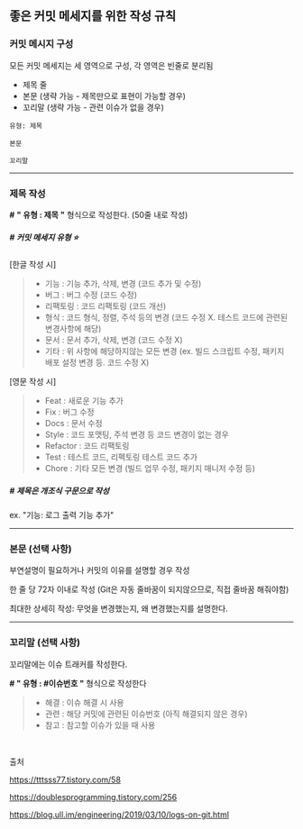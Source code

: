 ## 좋은 커밋 메세지를 위한 작성 규칙

### 커밋 메시지 구성

모든 커밋 메세지는 세 영역으로 구성, 각 영역은 빈줄로 분리됨

- 제목 줄
- 본문 (생략 가능 - 제목만으로 표현이 가능할 경우)
- 꼬리말 (생략 가능 - 관련 이슈가 없을 경우)

```
유형: 제목

본문

꼬리말
```



---



### 제목 작성

**#** **" 유형 : 제목 "** 형식으로 작성한다. (50줄 내로 작성)

##### # 커밋 메세지 유형 ⭐️ 

[한글 작성 시]

> - 기능 : 기능 추가, 삭제, 변경 (코드 추가 및 수정)
> - 버그 : 버그 수정 (코드 수정)
> - 리팩토링 : 코드 리팩토링 (코드 개선)
> - 형식 :  코드 형식, 정렬, 주석 등의 변경 (코드 수정 X. 테스트 코드에 관련된 변경사항에 해당)
> - 문서 : 문서 추가, 삭제, 변경 (코드 수정 X)
> - 기타 : 위 사항에 해당하지않는 모든 변경 (ex. 빌드 스크립트 수정, 패키지 배포 설정 변경 등. 코드 수정 X)

[영문 작성 시]

> - Feat : 새로운 기능 추가
> - Fix : 버그 수정
> - Docs : 문서 수정
> - Style : 코드 포맷팅, 주석 변경 등 코드 변경이 없는 경우
> - Refactor : 코드 리팩토링
> - Test : 테스트 코드, 리펙토링 테스트 코드 추가
> - Chore : 기타 모든 변경 (빌드 업무 수정, 패키지 매니저 수정 등)



##### # 제목은 개조식 구문으로 작성

ex. "기능: 로그 출력 기능 추가"

---



### 본문 (선택 사항)

부연설명이 필요하거나 커밋의 이유를 설명할 경우 작성

한 줄 당 72자 이내로 작성 (Git은 자동 줄바꿈이 되지않으므로, 직접 줄바꿈 해줘야함)

최대한 상세히 작성: 무엇을 변경했는지, 왜 변경했는지를 설명한다.

---



### 꼬리말 (선택 사항)

꼬리말에는 이슈 트래커를 작성한다.

**# " 유형 : #이슈번호 "** 형식으로 작성한다

> - 해결 : 이슈 해결 시 사용
> - 관련 : 해당 커밋에 관련된 이슈번호 (아직 해결되지 않은 경우)
> - 참고 : 참고할 이슈가 있을 때 사용



<br>

출처

https://tttsss77.tistory.com/58

https://doublesprogramming.tistory.com/256

https://blog.ull.im/engineering/2019/03/10/logs-on-git.html